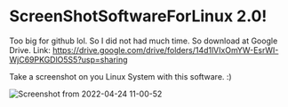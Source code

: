 # ScreenShotSoftwareForLinux 2.0!
Too big for github lol.
So I did not had much time. So download at Google Drive.
Link: https://drive.google.com/drive/folders/14d1lVIxOmYW-EsrWI-WjC69PKGDlO5S5?usp=sharing

Take a screenshot on you Linux System with this software. :)

![Screenshot from 2022-04-24 11-00-52](https://user-images.githubusercontent.com/52569279/164971139-bc50a52e-774f-4fbf-a34c-96bdd41c35e8.png)
